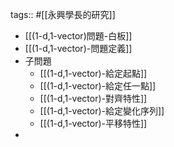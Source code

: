 tags:: #[[永興學長的研究]]

- [[(1-d,1-vector)問題-白板]]
- [[(1-d,1-vector)-問題定義]]
- 子問題
	- [[(1-d,1-vector)-給定起點]]
	- [[(1-d,1-vector)-給定任一點]]
	- [[(1-d,1-vector)-對齊特性]]
	- [[(1-d,1-vector)-給定變化序列]]
	- [[(1-d,1-vector)-平移特性]]
-